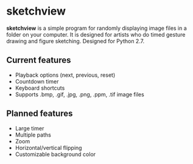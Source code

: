 # sketchview

**sketchview** is a simple program for randomly displaying image files in a folder on your computer. 
It is designed for artists who do timed gesture drawing and figure sketching. Designed for Python 2.7.

## Current features
* Playback options (next, previous, reset)
* Countdown timer
* Keyboard shortcuts
* Supports .bmp, .gif, .jpg, .png, .ppm, .tif image files

## Planned features
* Large timer
* Multiple paths
* Zoom
* Horizontal/vertical flipping
* Customizable background color